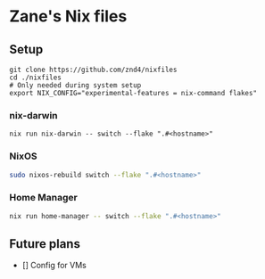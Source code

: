 # Zane's Nix files

## Setup

```shell
git clone https://github.com/znd4/nixfiles
cd ./nixfiles
# Only needed during system setup
export NIX_CONFIG="experimental-features = nix-command flakes"
```

### nix-darwin

```shell
nix run nix-darwin -- switch --flake ".#<hostname>"
```

### NixOS

```sh
sudo nixos-rebuild switch --flake ".#<hostname>"
```

### Home Manager

```sh
nix run home-manager -- switch --flake ".#<hostname>"
```

## Future plans

- [] Config for VMs
